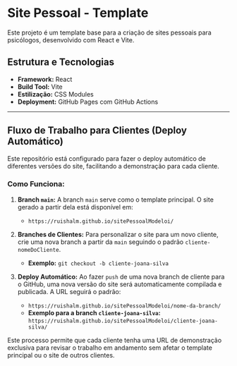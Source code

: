# Site Pessoal - Template

Este projeto é um template base para a criação de sites pessoais para psicólogos, desenvolvido com React e Vite.

## Estrutura e Tecnologias

- **Framework:** React
- **Build Tool:** Vite
- **Estilização:** CSS Modules
- **Deployment:** GitHub Pages com GitHub Actions

---

## Fluxo de Trabalho para Clientes (Deploy Automático)

Este repositório está configurado para fazer o deploy automático de diferentes versões do site, facilitando a demonstração para cada cliente.

### Como Funciona:

1.  **Branch `main`:** A branch `main` serve como o template principal. O site gerado a partir dela está disponível em:
    - `https://ruishalm.github.io/sitePessoalModeloi/`

2.  **Branches de Clientes:** Para personalizar o site para um novo cliente, crie uma nova branch a partir da `main` seguindo o padrão `cliente-nomeDoCliente`.
    - **Exemplo:** `git checkout -b cliente-joana-silva`

3.  **Deploy Automático:** Ao fazer `push` de uma nova branch de cliente para o GitHub, uma nova versão do site será automaticamente compilada e publicada. A URL seguirá o padrão:
    - `https://ruishalm.github.io/sitePessoalModeloi/nome-da-branch/`
    - **Exemplo para a branch `cliente-joana-silva`:** `https://ruishalm.github.io/sitePessoalModeloi/cliente-joana-silva/`

Este processo permite que cada cliente tenha uma URL de demonstração exclusiva para revisar o trabalho em andamento sem afetar o template principal ou o site de outros clientes.